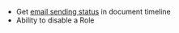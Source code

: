 - Get [email sending status](https://discuss.okayblue.com/t/communication-delivery-status-bulk-email-status/11941) in document timeline
- Ability to disable a Role
